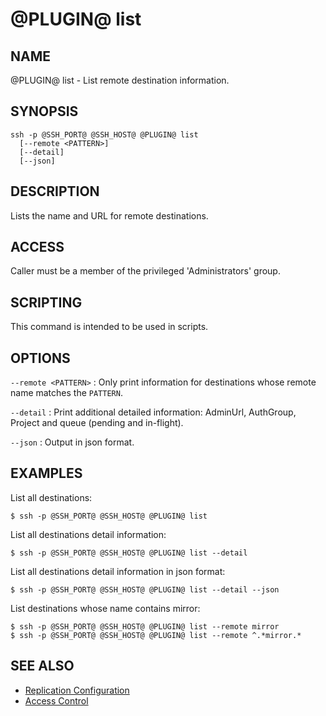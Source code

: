 @PLUGIN@ list
==============

NAME
----
@PLUGIN@ list - List remote destination information.

SYNOPSIS
--------
```console
ssh -p @SSH_PORT@ @SSH_HOST@ @PLUGIN@ list
  [--remote <PATTERN>]
  [--detail]
  [--json]
```

DESCRIPTION
-----------
Lists the name and URL for remote destinations.

ACCESS
------
Caller must be a member of the privileged 'Administrators' group.

SCRIPTING
---------
This command is intended to be used in scripts.

OPTIONS
-------

`--remote <PATTERN>`
:	Only print information for destinations whose remote name matches
	the `PATTERN`.

`--detail`
:	Print additional detailed information: AdminUrl, AuthGroup, Project
	and queue (pending and in-flight).

`--json`
:	Output in json format.

EXAMPLES
--------
List all destinations:

```console
$ ssh -p @SSH_PORT@ @SSH_HOST@ @PLUGIN@ list
```

List all destinations detail information:

```console
$ ssh -p @SSH_PORT@ @SSH_HOST@ @PLUGIN@ list --detail
```

List all destinations detail information in json format:

```console
$ ssh -p @SSH_PORT@ @SSH_HOST@ @PLUGIN@ list --detail --json
```

List destinations whose name contains mirror:

```console
$ ssh -p @SSH_PORT@ @SSH_HOST@ @PLUGIN@ list --remote mirror
$ ssh -p @SSH_PORT@ @SSH_HOST@ @PLUGIN@ list --remote ^.*mirror.*
```

SEE ALSO
--------

* [Replication Configuration](config.md)
* [Access Control](../../../Documentation/access-control.html)
